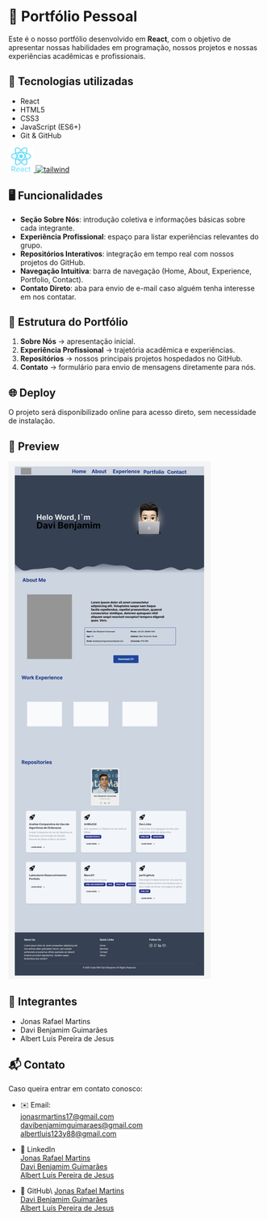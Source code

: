 # 📌 Portfólio Pessoal  

Este é o nosso portfólio desenvolvido em **React**, com o objetivo de apresentar nossas habilidades em programação, nossos projetos e nossas experiências acadêmicas e profissionais.  

## 🚀 Tecnologias utilizadas  
- React  
- HTML5  
- CSS3  
- JavaScript (ES6+)  
- Git & GitHub

<a href="https://reactjs.org/" target="_blank" rel="noreferrer"> <img src="https://raw.githubusercontent.com/devicons/devicon/master/icons/react/react-original-wordmark.svg" alt="react" width="50" height="50"/> </a> <a href="https://tailwindcss.com/" target="_blank" rel="noreferrer"> <img src="https://www.vectorlogo.zone/logos/tailwindcss/tailwindcss-icon.svg" alt="tailwind" width="50" height="50"/> </a> 


## 🖥️ Funcionalidades  
- **Seção Sobre Nós**: introdução coletiva e informações básicas sobre cada integrante.  
- **Experiência Profissional**: espaço para listar experiências relevantes do grupo.  
- **Repositórios Interativos**: integração em tempo real com nossos projetos do GitHub.  
- **Navegação Intuitiva**: barra de navegação (Home, About, Experience, Portfolio, Contact).  
- **Contato Direto**: aba para envio de e-mail caso alguém tenha interesse em nos contatar.  

## 📂 Estrutura do Portfólio  
1. **Sobre Nós** → apresentação inicial.  
2. **Experiência Profissional** → trajetória acadêmica e experiências.  
3. **Repositórios** → nossos principais projetos hospedados no GitHub.  
4. **Contato** → formulário para envio de mensagens diretamente para nós.  

## 🌐 Deploy  
O projeto será disponibilizado online para acesso direto, sem necessidade de instalação.   

## 📸 Preview  
<img src="image/wireframe.png" alt="wireframe do projeto"> 

## 👥 Integrantes  
- Jonas Rafael Martins 
- Davi Benjamim Guimarães
- Albert Luís Pereira de Jesus 

## 📬 Contato  
Caso queira entrar em contato conosco:  
- ✉️ Email:\
[jonasrmartins17@gmail.com](mailto:jonasrmartins17@gmail.com)\
[davibenjamimguimaraes@gmail.com](mailto:davibenjamimguimaraes@gmail.com)\
[albertluis123y88@gmail.com](mailto:albertluis123y88@gmail.com)

- 🔗 LinkedIn\
  [Jonas Rafael Martins](https://www.linkedin.com/in/jonas-martins-158544178/)\
  [Davi Benjamim Guimarães](https://www.linkedin.com/in/jonas-martins-158544178/)\
  [Albert Luís Pereira de Jesus](https://www.linkedin.com/in/jonas-martins-158544178/)
  
- 🐙 GitHub\ 
  [Jonas Rafael Martins](https://github.com/Kjonps)\
  [Davi Benjamim Guimarães](https://www.linkedin.com/in/jonas-martins-158544178/)\
  [Albert Luís Pereira de Jesus](https://www.linkedin.com/in/jonas-martins-158544178/)
